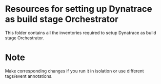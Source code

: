 # Resources for setting up Dynatrace as build stage Orchestrator  
This folder contains all the inventories required to setup Dynatrace as build stage Orchestrator.  

# Note
Make corresponding changes if you run it in isolation or use different tags/event annotations.
